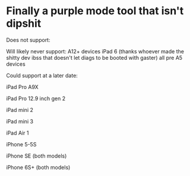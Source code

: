 # Finally a purple mode tool that isn't dipshit


Does not support:

Will likely never support:
A12+ devices
iPad 6 (thanks whoever made the shitty dev ibss that doesn't let diags to be booted with gaster)
all pre A5 devices

Could support at a later date:

iPad Pro A9X

iPad Pro 12.9 inch gen 2

iPad mini 2

iPad mini 3

iPad Air 1

iPhone 5-5S

iPhone SE (both models)

iPhone 6S+ (both models)









